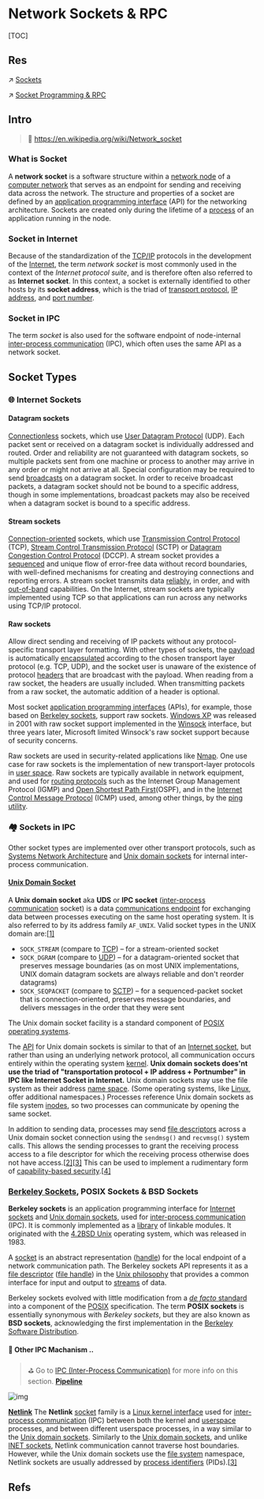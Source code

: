# Network Sockets & RPC

[TOC]



## Res
↗ [Sockets](../../../Processes%20Management%20(CPU%20+%20Main%20Memory%20Resource)/IPC%20(Inter%20Process%20Communication)/🧦%20Sockets/Sockets.md)

↗ [Socket Programming & RPC](../../../../../🏎️%20Computer%20Networking%20and%20Communication/🎅🏼%20Socket%20Programming%20&%20RPC/Socket%20Programming%20&%20RPC.md)



## Intro
> 🔗 <https://en.wikipedia.org/wiki/Network_socket>

### What is Socket
A **network socket** is a software structure within a [network node](https://en.wikipedia.org/wiki/Node_(networking)) of a [computer network](https://en.wikipedia.org/wiki/Computer_network) that serves as an endpoint for sending and receiving data across the network. The structure and properties of a socket are defined by an [application programming interface](https://en.wikipedia.org/wiki/Application_programming_interface) (API) for the networking architecture. Sockets are created only during the lifetime of a [process](https://en.wikipedia.org/wiki/Process_(computing)) of an application running in the node.


### Socket in Internet
Because of the standardization of the [TCP/IP](https://en.wikipedia.org/wiki/TCP/IP) protocols in the development of the [Internet](https://en.wikipedia.org/wiki/Internet), the term *network socket* is most commonly used in the context of the *Internet protocol suite*, and is therefore often also referred to as **Internet socket**. In this context, a socket is externally identified to other hosts by its **socket address**, which is the triad of [transport protocol](https://en.wikipedia.org/wiki/Transport_protocol), [IP address](https://en.wikipedia.org/wiki/IP_address), and [port number](https://en.wikipedia.org/wiki/Port_number).


### Socket in IPC
The term *socket* is also used for the software endpoint of node-internal [inter-process communication](https://en.wikipedia.org/wiki/Inter-process_communication) (IPC), which often uses the same API as a network socket.



## Socket Types
### 🌐 Internet Sockets
#### Datagram sockets
[Connectionless](https://en.wikipedia.org/wiki/Connectionless) sockets, which use [User Datagram Protocol](https://en.wikipedia.org/wiki/User_Datagram_Protocol) (UDP). Each packet sent or received on a datagram socket is individually addressed and routed. Order and reliability are not guaranteed with datagram sockets, so multiple packets sent from one machine or process to another may arrive in any order or might not arrive at all. Special configuration may be required to send [broadcasts](https://en.wikipedia.org/wiki/Broadcasting_(networking)) on a datagram socket. In order to receive broadcast packets, a datagram socket should not be bound to a specific address, though in some implementations, broadcast packets may also be received when a datagram socket is bound to a specific address.


#### Stream sockets
[Connection-oriented](https://en.wikipedia.org/wiki/Connection-oriented) sockets, which use [Transmission Control Protocol](https://en.wikipedia.org/wiki/Transmission_Control_Protocol) (TCP), [Stream Control Transmission Protocol](https://en.wikipedia.org/wiki/Stream_Control_Transmission_Protocol) (SCTP) or [Datagram Congestion Control Protocol](https://en.wikipedia.org/wiki/Datagram_Congestion_Control_Protocol) (DCCP). A stream socket provides a [sequenced](https://en.wikipedia.org/wiki/Sequenced) and unique flow of error-free data without record boundaries, with well-defined mechanisms for creating and destroying connections and reporting errors. A stream socket transmits data [reliably](https://en.wikipedia.org/wiki/Reliability_(computer_networking)), in order, and with [out-of-band](https://en.wikipedia.org/wiki/Out-of-band_data) capabilities. On the Internet, stream sockets are typically implemented using TCP so that applications can run across any networks using TCP/IP protocol.


#### Raw sockets
Allow direct sending and receiving of IP packets without any protocol-specific transport layer formatting. With other types of sockets, the [payload](https://en.wikipedia.org/wiki/Payload_(computing)) is automatically [encapsulated](https://en.wikipedia.org/wiki/Encapsulation_(networking)) according to the chosen transport layer protocol (e.g. TCP, UDP), and the socket user is unaware of the existence of protocol [headers](https://en.wikipedia.org/wiki/Header_(computing)) that are broadcast with the payload. When reading from a raw socket, the headers are usually included. When transmitting packets from a raw socket, the automatic addition of a header is optional.

Most socket [application programming interfaces](https://en.wikipedia.org/wiki/Application_programming_interface) (APIs), for example, those based on [Berkeley sockets](https://en.wikipedia.org/wiki/Berkeley_sockets), support raw sockets. [Windows XP](https://en.wikipedia.org/wiki/Windows_XP) was released in 2001 with raw socket support implemented in the [Winsock](https://en.wikipedia.org/wiki/Winsock) interface, but three years later, Microsoft limited Winsock's raw socket support because of security concerns.

Raw sockets are used in security-related applications like [Nmap](https://en.wikipedia.org/wiki/Nmap). One use case for raw sockets is the implementation of new transport-layer protocols in [user space](https://en.wikipedia.org/wiki/User_space). Raw sockets are typically available in network equipment, and used for [routing protocols](https://en.wikipedia.org/wiki/Routing_protocol) such as the Internet Group Management Protocol (IGMP) and [Open Shortest Path First](https://en.wikipedia.org/wiki/Open_Shortest_Path_First)(OSPF), and in the [Internet Control Message Protocol](https://en.wikipedia.org/wiki/Internet_Control_Message_Protocol) (ICMP) used, among other things, by the [ping utility](https://en.wikipedia.org/wiki/Ping_utility).


### 🏘️ Sockets in IPC
Other socket types are implemented over other transport protocols, such as [Systems Network Architecture](https://en.wikipedia.org/wiki/Systems_Network_Architecture) and [Unix domain sockets](https://en.wikipedia.org/wiki/Unix_domain_socket) for internal inter-process communication.


#### [Unix Domain Socket](https://en.wikipedia.org/wiki/Unix_domain_socket)
A **Unix domain socket** aka **UDS** or **IPC socket** ([inter-process communication](https://en.wikipedia.org/wiki/Inter-process_communication) socket) is a data [communications endpoint](https://en.wikipedia.org/wiki/Communication_endpoint) for exchanging data between processes executing on the same host operating system. It is also referred to by its address family `AF_UNIX`. Valid socket types in the UNIX domain are:[[1\]](https://en.wikipedia.org/wiki/Unix_domain_socket#cite_note-man-unix-sockets-1)

- `SOCK_STREAM` (compare to [TCP](https://en.wikipedia.org/wiki/Transmission_Control_Protocol)) – for a stream-oriented socket
- `SOCK_DGRAM` (compare to [UDP](https://en.wikipedia.org/wiki/User_Datagram_Protocol)) – for a datagram-oriented socket that preserves message boundaries (as on most UNIX implementations, UNIX domain datagram sockets are always reliable and don't reorder datagrams)
- `SOCK_SEQPACKET` (compare to [SCTP](https://en.wikipedia.org/wiki/SCTP)) – for a sequenced-packet socket that is connection-oriented, preserves message boundaries, and delivers messages in the order that they were sent

The Unix domain socket facility is a standard component of [POSIX](https://en.wikipedia.org/wiki/POSIX) [operating systems](https://en.wikipedia.org/wiki/Operating_system).

The [API](https://en.wikipedia.org/wiki/API) for Unix domain sockets is similar to that of an [Internet socket](https://en.wikipedia.org/wiki/Internet_socket), but rather than using an underlying network protocol, all communication occurs entirely within the operating system [kernel](https://en.wikipedia.org/wiki/Kernel_(operating_system)). **Unix domain sockets does'nt use the triad of  "transportation protocol + IP address + Portnumber" in IPC like Internet Socket in Internet.** Unix domain sockets may use the file system as their address [name space](https://en.wikipedia.org/wiki/Name_space). (Some operating systems, like [Linux](https://en.wikipedia.org/wiki/Linux), offer additional namespaces.) Processes reference Unix domain sockets as file system [inodes](https://en.wikipedia.org/wiki/Inode), so two processes can communicate by opening the same socket.

In addition to sending data, processes may send [file descriptors](https://en.wikipedia.org/wiki/File_descriptor) across a Unix domain socket connection using the `sendmsg()` and `recvmsg()` system calls. This allows the sending processes to grant the receiving process access to a file descriptor for which the receiving process otherwise does not have access.[[2\]](https://en.wikipedia.org/wiki/Unix_domain_socket#cite_note-neohapsis-2)[[3\]](https://en.wikipedia.org/wiki/Unix_domain_socket#cite_note-linux-cmsg-man-page-3) This can be used to implement a rudimentary form of [capability-based security](https://en.wikipedia.org/wiki/Capability-based_security).[[4\]](https://en.wikipedia.org/wiki/Unix_domain_socket#cite_note-wheeler-secure-linux-howto-4)


### [Berkeley Sockets](https://en.wikipedia.org/wiki/Berkeley_sockets), POSIX Sockets & BSD Sockets
**Berkeley sockets** is an application programming interface for [Internet sockets](https://en.wikipedia.org/wiki/Internet_socket) and [Unix domain sockets](https://en.wikipedia.org/wiki/Unix_domain_socket), used for [inter-process communication](https://en.wikipedia.org/wiki/Inter-process_communication) (IPC). It is commonly implemented as a [library](https://en.wikipedia.org/wiki/Library_(computing)) of linkable modules. It originated with the [4.2BSD Unix](https://en.wikipedia.org/wiki/History_of_the_Berkeley_Software_Distribution#4BSD) operating system, which was released in 1983.

A [socket](https://en.wikipedia.org/wiki/Network_socket) is an abstract representation ([handle](https://en.wikipedia.org/wiki/Handle_(computing))) for the local endpoint of a network communication path. The Berkeley sockets API represents it as a [file descriptor](https://en.wikipedia.org/wiki/File_descriptor) ([file handle](https://en.wikipedia.org/wiki/File_handle)) in the [Unix philosophy](https://en.wikipedia.org/wiki/Unix_philosophy) that provides a common interface for input and output to [streams](https://en.wikipedia.org/wiki/Standard_streams) of data.

Berkeley sockets evolved with little modification from a [*de facto* standard](https://en.wikipedia.org/wiki/De_facto_standard) into a component of the [POSIX](https://en.wikipedia.org/wiki/POSIX) specification. The term **POSIX sockets** is essentially synonymous with *Berkeley sockets*, but they are also known as **BSD sockets**, acknowledging the first implementation in the [Berkeley Software Distribution](https://en.wikipedia.org/wiki/Berkeley_Software_Distribution).

#### 🔗 Other IPC Machanism ..
> ⛳ Go to  [IPC (Inter-Process Communication)](../../../../../🥷🏼%20Operating%20System%20(Tech)/Linux%20(Derived%20From%20UNIX%20Family)/🔩%20Linux%20Kernel/⭕️%20Process%20Management%20&%20Scheduling/IPC%20(Inter-Process%20Communication)/IPC%20(Inter-Process%20Communication).md) for more info on this section.
**[Pipeline](https://en.wikipedia.org/wiki/Pipeline_(Unix))**

![img](../../../../../../../../Assets/Pics/280px-Pipeline.svg.png)



**[Netlink](https://en.wikipedia.org/wiki/Netlink)**
The **Netlink** [socket](https://en.wikipedia.org/wiki/Network_socket) family is a [Linux kernel interface](https://en.wikipedia.org/wiki/Linux_kernel_interface) used for [inter-process communication](https://en.wikipedia.org/wiki/Inter-process_communication) (IPC) between both the kernel and [userspace](https://en.wikipedia.org/wiki/Userspace) processes, and between different userspace processes, in a way similar to the [Unix domain sockets](https://en.wikipedia.org/wiki/Unix_domain_socket). Similarly to the [Unix domain sockets](https://en.wikipedia.org/wiki/Unix_domain_sockets), and unlike [INET sockets](https://en.wikipedia.org/wiki/Network_socket), Netlink communication cannot traverse host boundaries. However, while the Unix domain sockets use the [file system](https://en.wikipedia.org/wiki/File_system) namespace, Netlink sockets are usually addressed by [process identifiers](https://en.wikipedia.org/wiki/Process_identifier) (PIDs).[[3\]](https://en.wikipedia.org/wiki/Netlink#cite_note-3)



## Refs

[Unix domain socket 简介]: https://www.cnblogs.com/sparkdev/p/8359028.html

